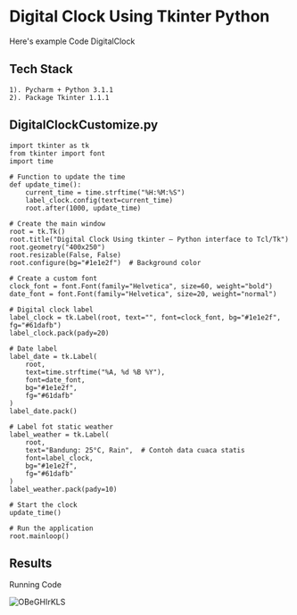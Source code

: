 # Digital Clock Using Tkinter Python

  Here's example Code DigitalClock

## Tech Stack

    1). Pycharm + Python 3.1.1
    2). Package Tkinter 1.1.1 


## DigitalClockCustomize.py
  
  ```
import tkinter as tk
  from tkinter import font
  import time
  
  # Function to update the time
  def update_time():
      current_time = time.strftime("%H:%M:%S")
      label_clock.config(text=current_time)
      root.after(1000, update_time)
  
  # Create the main window
  root = tk.Tk()
  root.title("Digital Clock Using tkinter — Python interface to Tcl/Tk")
  root.geometry("400x250")
  root.resizable(False, False)
  root.configure(bg="#1e1e2f")  # Background color
  
  # Create a custom font
  clock_font = font.Font(family="Helvetica", size=60, weight="bold")
  date_font = font.Font(family="Helvetica", size=20, weight="normal")
  
  # Digital clock label
  label_clock = tk.Label(root, text="", font=clock_font, bg="#1e1e2f", fg="#61dafb")
  label_clock.pack(pady=20)
  
  # Date label
  label_date = tk.Label(
      root, 
      text=time.strftime("%A, %d %B %Y"), 
      font=date_font, 
      bg="#1e1e2f", 
      fg="#61dafb"
  )
  label_date.pack()
  
  # Label fot static weather
  label_weather = tk.Label(
      root,
      text="Bandung: 25°C, Rain",  # Contoh data cuaca statis
      font=label_clock,
      bg="#1e1e2f",
      fg="#61dafb"
  )
  label_weather.pack(pady=10)
  
  # Start the clock
  update_time()
  
  # Run the application
  root.mainloop()
  ```


## Results

Running Code

![OBeGHIrKLS](https://github.com/user-attachments/assets/e830510d-ff5e-444d-ad31-c645904ce124)

